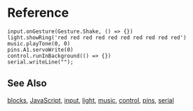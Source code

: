 # Reference

```namespaces
input.onGesture(Gesture.Shake, () => {})
light.showRing('red red red red red red red red red red')
music.playTone(0, 0)
pins.A1.servoWrite(0)
control.runInBackground(() => {})
serial.writeLine("");
```

## See Also

[blocks](/blocks), [JavaScript](/javascript), [input](/reference/input), [light](/reference/light), [music](/reference/music), [control](/reference/control), [pins](/reference/pins), [serial](/reference/serial)
